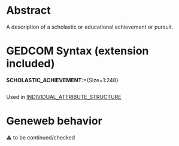 ﻿# Abstract
A description of a scholastic or educational achievement or pursuit.


# GEDCOM Syntax (extension included)

**SCHOLASTIC_ACHIEVEMENT**:={Size=1:248}
<pre>
</pre>
Used in <a href=Ged.INDIVIDUAL_ATTRIBUTE_STRUCTURE.md>INDIVIDUAL_ATTRIBUTE_STRUCTURE</a><br />

# Geneweb behavior


:warning: to be continued/checked

